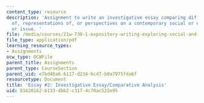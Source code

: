```yaml
---
content_type: resource
description: 'Assignment to write an investigative essay comparing different images
  of, representations of, or perspectives on a contemporary social or ethical problem
  or issue. '
file: /media/courses/21w-730-1-expository-writing-exploring-social-and-ethical-issues-through-film-and-print-fall-2002/81620162b133dbb2c3174c70ac522e95_fall02e2.pdf
file_type: application/pdf
learning_resource_types:
- Assignments
ocw_type: OCWFile
parent_title: Assignments
parent_type: CourseSection
parent_uid: e7bd46a6-6117-d234-6cd7-b0a7975fda6f
resourcetype: Document
title: 'Essay #2: Investigative Essay/Comparative Analysis'
uid: 81620162-b133-dbb2-c317-4c70ac522e95
---
```

